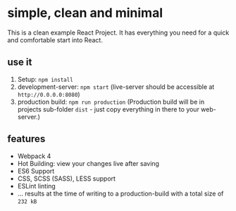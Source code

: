# simple, clean and minimal
This is a clean example React Project. It has everything you need for a quick and comfortable start into React.

## use it
1) Setup: `npm install`
2) development-server: `npm start` (live-server should be accessible at  `http://0.0.0.0:8080`)
3) production build: `npm run production`
(Production build will be in projects sub-folder `dist` - just copy everything in there to your web-server.)

## features

* Webpack 4
* Hot Building: view your changes live after saving
* ES6 Support
* CSS, SCSS (SASS), LESS support
* ESLint linting
* ... results at the time of writing to a production-build with a total size of `232 kB`
    
